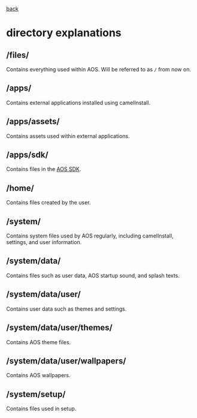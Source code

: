 <a href="MDs/help.md">back</a>
# directory explanations

## /files/
Contains everything used within AOS. Will be referred to as `/` from now on.

## /apps/
Contains external applications installed using camelInstall.

## /apps/assets/
Contains assets used within external applications.

## /apps/sdk/
Contains files in the <a href="MDs/dev.md#sdk">AOS SDK</a>.

## /home/
Contains files created by the user.

## /system/
Contains system files used by AOS regularly, including camelInstall, settings, and user information.

## /system/data/
Contains files such as user data, AOS startup sound, and splash texts.

## /system/data/user/
Contains user data such as themes and settings.

## /system/data/user/themes/
Contains AOS theme files.

## /system/data/user/wallpapers/
Contains AOS wallpapers.

## /system/setup/
Contains files used in setup.